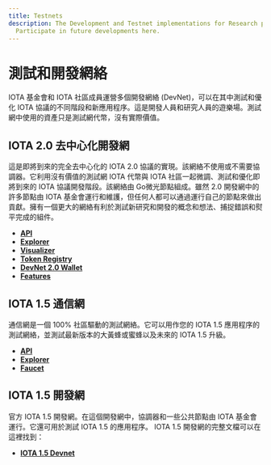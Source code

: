 ```yaml
---
title: Testnets
description: The Development and Testnet implementations for Research purposes.
  Participate in future developments here.
---
```


# 測試和開發網絡

IOTA 基金會和 IOTA 社區成員運營多個開發網絡 (DevNet)，可以在其中測試和優化 IOTA 協議的不同階段和新應用程序。這是開發人員和研究人員的遊樂場。測試網中使用的資產只是測試網代幣，沒有實際價值。

## IOTA 2.0 去中心化開發網

這是即將到來的完全去中心化的 IOTA 2.0 協議的實現。該網絡不使用或不需要協調器。它利用沒有價值的測試網 IOTA 代幣與 IOTA 社區一起微調、測試和優化即將到來的 IOTA 協議開發階段。該網絡由 Go微光節點組成。雖然 2.0 開發網中的許多節點由 IOTA 基金會運行和維護，但任何人都可以通過運行自己的節點來做出貢獻。擁有一個更大的網絡有利於測試新研究和開發的概念和想法、捕捉錯誤和熨平完成的組件。

- [**API**](https://nodes.nectar.iota.cafe/info)
- [**Explorer**](https://v2.iota.org/explorer)
- [**Visualizer**](https://v2.iota.org/visualizer)
- [**Token Registry**](https://v2.iota.org/coin-registry)
- [**DevNet 2.0 Wallet**](https://github.com/iotaledger/IOTA-2.0-DevNet-wallet/releases/tag/v0.7.0)
- [**Features**](https://v2.iota.org/)

## IOTA 1.5 通信網

通信網是一個 100% 社區驅動的測試網絡。它可以用作您的 IOTA 1.5 應用程序的測試網絡，並測試最新版本的大黃蜂或蜜蜂以及未來的 IOTA 1.5 升級。

- [**API**](https://comnet.tanglebay.com/api/v1/info)
- [**Explorer**](https://explorer.tanglebay.com/comnet/)
- [**Faucet**](https://comnet.tanglekit.de/)

## IOTA 1.5 開發網

官方 IOTA 1.5 開發網。在這個開發網中，協調器和一些公共節點由 IOTA 基金會運行。它還可用於測試 IOTA 1.5 的應用程序。 IOTA 1.5 開發網的完整文檔可以在這裡找到：

- [**IOTA 1.5 Devnet**](/chrysalis-docs/devnet)
